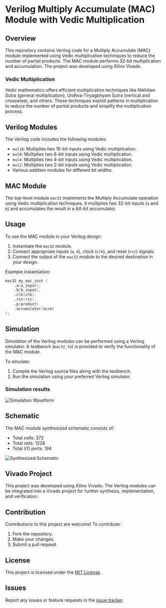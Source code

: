 # Verilog Multiply Accumulate (MAC) Module with Vedic Multiplication

## Overview
This repository contains Verilog code for a Multiply Accumulate (MAC) module implemented using Vedic multiplication techniques to reduce the number of partial products. The MAC module performs 32-bit multiplication and accumulation. The project was developed using Xilinx Vivado.

### Vedic Multiplication
Vedic mathematics offers efficient multiplication techniques like Nikhilam Sutra (general multiplication), Urdhva-Tiryagbhyam Sutra (vertical and crosswise), and others. These techniques exploit patterns in multiplication to reduce the number of partial products and simplify the multiplication process.

## Verilog Modules
The Verilog code includes the following modules:
- `mul16`: Multiplies two 16-bit inputs using Vedic multiplication.
- `mul8`: Multiplies two 8-bit inputs using Vedic multiplication.
- `mul4`: Multiplies two 4-bit inputs using Vedic multiplication.
- `mul2`: Multiplies two 2-bit inputs using Vedic multiplication.
- Various addition modules for different bit widths.

## MAC Module
The top-level module `mac32` implements the Multiply Accumulate operation using Vedic multiplication techniques. It multiplies two 32-bit inputs (`a` and `b`) and accumulates the result in a 64-bit accumulator.

## Usage
To use the MAC module in your Verilog design:
1. Instantiate the `mac32` module.
2. Connect appropriate inputs (`a`, `b`), clock (`clk`), and reset (`rst`) signals.
3. Connect the output of the `mac32` module to the desired destination in your design.

Example instantiation:
```verilog
mac32 my_mac_inst (
    .a(a_input),
    .b(b_input),
    .clk(clk),
    .rst(rst),
    .p(product)
    .accumulator(accm)
);
```

## Simulation
Simulation of the Verilog modules can be performed using a Verilog simulator. A testbench (`mac32_tb`) is provided to verify the functionality of the MAC module.

To simulate:
1. Compile the Verilog source files along with the testbench.
2. Run the simulation using your preferred Verilog simulator.

### Simulation results
![Simulation Waveform](https://github.com/Nilesh002/Multiplication-and-Accumulation-Unit-MAC-/assets/105161049/9dc23196-3f59-425c-b66c-5f09dba5ddb4)

## Schematic
The MAC module synthesized schematic consists of:
- Total cells: 372
- Total nets: 1228
- Total I/O ports: 194

![Synthesized Schematic](https://github.com/Nilesh002/Multiplication-and-Accumulation-Unit-MAC-/assets/105161049/e55d7cd0-f577-4afd-877b-ce62c95a801f)


## Vivado Project
This project was developed using Xilinx Vivado. The Verilog modules can be integrated into a Vivado project for further synthesis, implementation, and verification.

## Contribution
Contributions to this project are welcome! To contribute:
1. Fork the repository.
2. Make your changes.
3. Submit a pull request.

## License
This project is licensed under the [MIT License](LICENSE).

## Issues
Report any issues or feature requests in the [issue tracker](https://github.com/Nilesh002/Multiplication-and-Accumulation-Unit-MAC-/issues).
